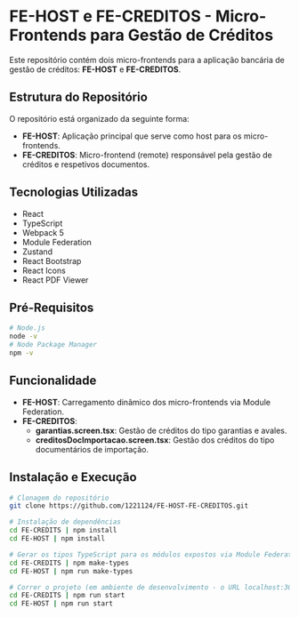 # FE-HOST e FE-CREDITOS - Micro-Frontends para Gestão de Créditos

Este repositório contém dois micro-frontends para a aplicação bancária de gestão de créditos: **FE-HOST** e **FE-CREDITOS**.

## Estrutura do Repositório

O repositório está organizado da seguinte forma:

- **FE-HOST**: Aplicação principal que serve como host para os micro-frontends.
- **FE-CREDITOS**: Micro-frontend (remote) responsável pela gestão de créditos e respetivos documentos.

## Tecnologias Utilizadas

- React
- TypeScript
- Webpack 5
- Module Federation
- Zustand
- React Bootstrap
- React Icons
- React PDF Viewer

## Pré-Requisitos

```bash
# Node.js
node -v
# Node Package Manager
npm -v
```

## Funcionalidade

- **FE-HOST**: Carregamento dinâmico dos micro-frontends via Module Federation.
- **FE-CREDITOS**:
  - **garantias.screen.tsx**: Gestão de créditos do tipo garantias e avales.
  - **creditosDocImportacao.screen.tsx**: Gestão dos créditos do tipo documentários de importação.

## Instalação e Execução

```bash
# Clonagem do repositório
git clone https://github.com/1221124/FE-HOST-FE-CREDITOS.git

# Instalação de dependências
cd FE-CREDITS | npm install
cd FE-HOST | npm install

# Gerar os tipos TypeScript para os módulos expostos via Module Federation
cd FE-CREDITS | npm make-types
cd FE-HOST | npm run make-types

# Correr o projeto (em ambiente de desenvolvimento - o URL localhost:3000 será automaticamente aberto no seu browser)
cd FE-CREDITS | npm run start
cd FE-HOST | npm run start
```
